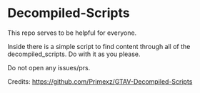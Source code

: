 # Decompiled-Scripts

This repo serves to be helpful for everyone.

Inside there is a simple script to find content through all of the decompiled_scripts. 
Do with it as you please.

Do not open any issues/prs.

Credits: https://github.com/Primexz/GTAV-Decompiled-Scripts
